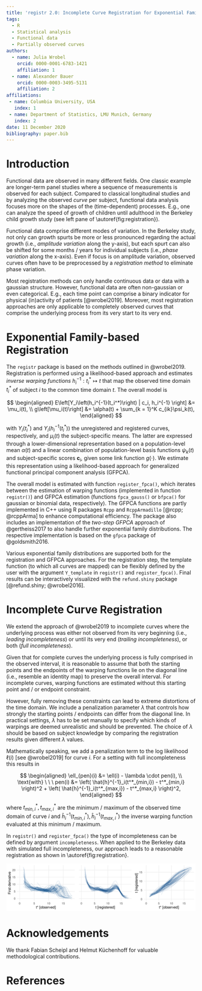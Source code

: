 ```yaml
---
title: 'registr 2.0: Incomplete Curve Registration for Exponential Family Functional Data'
tags:
  - R
  - Statistical analysis
  - Functional data
  - Partially observed curves
authors:
  - name: Julia Wrobel
    orcid: 0000-0001-6783-1421
    affiliation: 1
  - name: Alexander Bauer
    orcid: 0000-0003-3495-5131
    affiliation: 2
affiliations:
 - name: Columbia University, USA
   index: 1
 - name: Department of Statistics, LMU Munich, Germany
   index: 2
date: 11 December 2020
bibliography: paper.bib
---
```


# Introduction

Functional data are observed in many different fields.
One classic example are longer-term panel studies where a sequence of measurements
is observed for each subject.
Compared to classical longitudinal studies and by analyzing the
observed _curve_ per subject, functional data analysis focuses more
on the shapes of the (time-dependent) processes.
E.g., one can analyze the speed of growth of children until adulthood
in the Berkeley child growth study (see left pane of \autoref{fig:registration}).

Functional data comprise different modes of variation.
In the Berkeley study, not only can growth spurts be more or less pronounced
regarding the actual growth (i.e., _amplitude variation_ along the y-axis), but each spurt
can also be shifted for some months / years for individual subjects (i.e., _phase variation_ along the x-axis).
Even if focus is on amplitude variation, observed curves often have to be
preprocessed by a _registration method_ to eliminate phase variation.

Most registration methods can only handle continuous data or data with a gaussian
structure. However, functional data are often non-gaussian or even categorical.
E.g., each time point can comprise a binary indicator for physical (in)activity
of patients [@wrobel2019].
Moreover, most registration approaches are only applicable to completely observed curves that
comprise the underlying process from its very start to its very end.

# Exponential Family-based Registration

The `registr` package is based on the methods outlined in @wrobel2019.
Registration is performed using a likelihood-based approach and estimates
_inverse warping functions_ $h_i^{-1}: t_i^* \mapsto t$ that map the observed
time domain $t_i^*$ of subject $i$ to the common time domain $t$.
The overall model is

$$
\begin{aligned}
E\left[Y_i\left(h_i^{-1}(t_i^*)\right) | c_i, h_i^{-1} \right] &= \mu_i(t), \\
g\left[\mu_i(t)\right] &= \alpha(t) + \sum_{k = 1}^K c_{ik}\psi_k(t),
\end{aligned}
$$

with $Y_i\left(t_i^*\right)$ and $Y_i\left(h_i^{-1}(t_i^*)\right)$ the unregistered and registered curves, respectively,
and $\mu_i(t)$ the subject-specific means.
The latter are expressed through a lower-dimensional representation based on
a population-level mean $\alpha(t)$ and a linear combination of population-level basis functions $\psi_k(t)$
and subject-specific scores $\boldsymbol{c}_i$, given some link function $g(\cdot)$.
We estimate this representation using a likelihood-based
approach for generalized functional principal component analysis (GFPCA).

The overall model is estimated with function `register_fpca()`, which iterates 
between the estimation of warping
functions (implemented in function `registr()`)
and GFPCA estimation (functions `fpca_gauss()` or `bfpca()` for gaussian or binomial data, respectively).
The GFPCA functions are partly implemented in C++ using R packages `Rcpp` and `RcppArmadillo` [@rcpp; @rcppArma]
to enhance computational efficiency.
The package also includes an implementation of the _two-step GFPCA_ approach
of @gertheiss2017 to also handle further exponential family distributions.
The respective implementation is based on the `gfpca` package of @goldsmith2016.

Various exponential family distributions are supported both for the registration and GFPCA approaches.
For the registration step, the template function (to which all curves are mapped)
can be flexibly defined by the user with the argument `Y_template` in `registr()` and `register_fpca()`.
Final results can be interactively visualized with the `refund.shiny` package [@refund.shiny; @wrobel2016]. 

# Incomplete Curve Registration

We extend the approach of @wrobel2019 to
incomplete curves where the underlying process was either not observed
from its very beginning (i.e., _leading incompleteness_) or until its very end
(_trailing incompleteness_), or both (_full incompleteness_).

Given that for complete curves the underlying process is fully comprised in the observed
interval, it is reasonable to assume that both the starting points and the
endpoints of the warping functions lie on the diagonal line (i.e., resemble an identity map) to preserve the overall interval.
For incomplete curves, warping functions are estimated without this
starting point and / or endpoint constraint.

However, fully removing these constraints can lead to extreme distortions
of the time domain.
We include a penalization parameter $\lambda$ that controls how strongly
the starting points / endpoints can differ from the diagonal line.
In practical settings, $\lambda$ has to be set manually to specify which kinds of
warpings are deemed unrealistic and should be prevented.
The choice of $\lambda$ should be based on subject knowledge by comparing
the registration results given different $\lambda$ values.

Mathematically speaking, we add a penalization term to the log likelihood $\ell(i)$ [see @wrobel2019]
for curve $i$. For a setting with full incompleteness this results in

$$
\begin{aligned}
\ell_{pen}(i) &= \ell(i) - \lambda \cdot pen(i), \\
\text{with} \ \ \ 
pen(i) &= \left( \hat{h}^{-1}_i(t^*_{min,i}) - t^*_{min,i} \right)^2 +
\left( \hat{h}^{-1}_i(t^*_{max,i}) - t^*_{max,i} \right)^2,
\end{aligned}
$$

where $t^*_{min,i},t^*_{max,i}$ are the minimum / maximum of the observed time domain of curve $i$ and
$\hat{h}^{-1}_i(t^*_{min,i}), \hat{h}^{-1}_i(t^*_{max,i})$ the inverse warping function evaluated at this
minimum / maximum.

In `registr()` and `register_fpca()` the type of incompleteness can be defined
by argument `incompleteness`.
When applied to the Berkeley data with simulated full incompleteness,
our approach leads to a reasonable registration as shown in \autoref{fig:registration}.

![Left pane: Berkeley child growth data with simulated incompleteness; center: curves after registration; right: estimated inverse warping functions.\label{fig:registration}](figures/2_registration.png)

# Acknowledgements

We thank Fabian Scheipl and Helmut Küchenhoff for valuable methodological contributions.

# References
